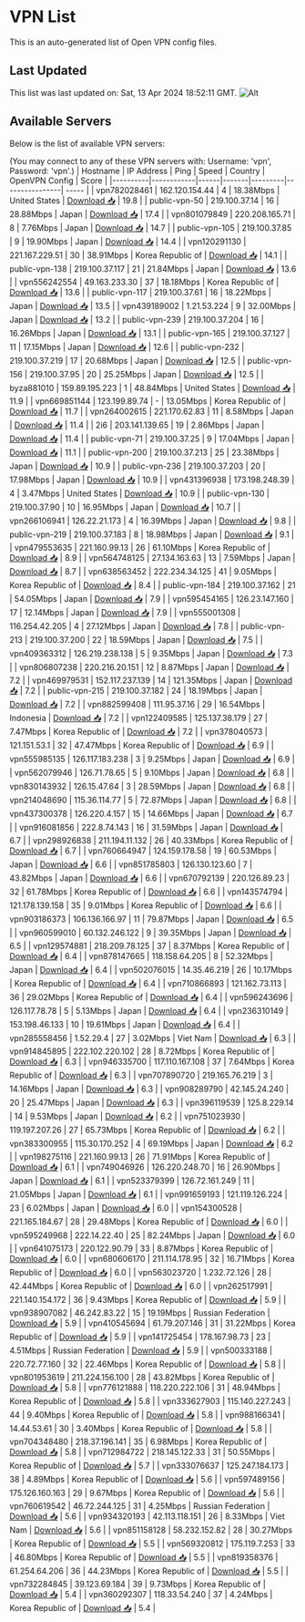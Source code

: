 # VPN List

This is an auto-generated list of Open VPN config files.

## Last Updated

This list was last updated on: Sat, 13 Apr 2024 18:52:11 GMT.
![Alt](https://repobeats.axiom.co/api/embed/186b98318ef1479477931607c1ad7d823f12451f.svg "Repobeats analytics image")

## Available Servers

Below is the list of available VPN servers:

(You may connect to any of these VPN servers with: Username: 'vpn', Password: 'vpn'.)
| Hostname | IP Address | Ping | Speed | Country | OpenVPN Config | Score |
|----------|------------|------|-------|---------|----------------| ----- |
| vpn782028461 | 162.120.154.44 | 4 | 18.38Mbps | United States | [Download 📥](./configs/server_0_US.ovpn) | 19.8 |
| public-vpn-50 | 219.100.37.14 | 16 | 28.88Mbps | Japan | [Download 📥](./configs/server_1_JP.ovpn) | 17.4 |
| vpn801079849 | 220.208.165.71 | 8 | 7.76Mbps | Japan | [Download 📥](./configs/server_2_JP.ovpn) | 14.7 |
| public-vpn-105 | 219.100.37.85 | 9 | 19.90Mbps | Japan | [Download 📥](./configs/server_3_JP.ovpn) | 14.4 |
| vpn120291130 | 221.167.229.51 | 30 | 38.91Mbps | Korea Republic of | [Download 📥](./configs/server_4_KR.ovpn) | 14.1 |
| public-vpn-138 | 219.100.37.117 | 21 | 21.84Mbps | Japan | [Download 📥](./configs/server_5_JP.ovpn) | 13.6 |
| vpn556242554 | 49.163.233.30 | 37 | 18.18Mbps | Korea Republic of | [Download 📥](./configs/server_6_KR.ovpn) | 13.6 |
| public-vpn-117 | 219.100.37.61 | 16 | 18.22Mbps | Japan | [Download 📥](./configs/server_7_JP.ovpn) | 13.5 |
| vpn439189002 | 1.21.53.224 | 9 | 32.00Mbps | Japan | [Download 📥](./configs/server_8_JP.ovpn) | 13.2 |
| public-vpn-239 | 219.100.37.204 | 16 | 16.26Mbps | Japan | [Download 📥](./configs/server_9_JP.ovpn) | 13.1 |
| public-vpn-165 | 219.100.37.127 | 11 | 17.15Mbps | Japan | [Download 📥](./configs/server_10_JP.ovpn) | 12.6 |
| public-vpn-232 | 219.100.37.219 | 17 | 20.68Mbps | Japan | [Download 📥](./configs/server_11_JP.ovpn) | 12.5 |
| public-vpn-156 | 219.100.37.95 | 20 | 25.25Mbps | Japan | [Download 📥](./configs/server_12_JP.ovpn) | 12.5 |
| byza881010 | 159.89.195.223 | 1 | 48.84Mbps | United States | [Download 📥](./configs/server_13_US.ovpn) | 11.9 |
| vpn669851144 | 123.199.89.74 | - | 13.05Mbps | Korea Republic of | [Download 📥](./configs/server_14_KR.ovpn) | 11.7 |
| vpn264002615 | 221.170.62.83 | 11 | 8.58Mbps | Japan | [Download 📥](./configs/server_15_JP.ovpn) | 11.4 |
| 2i6 | 203.141.139.65 | 19 | 2.86Mbps | Japan | [Download 📥](./configs/server_16_JP.ovpn) | 11.4 |
| public-vpn-71 | 219.100.37.25 | 9 | 17.04Mbps | Japan | [Download 📥](./configs/server_17_JP.ovpn) | 11.1 |
| public-vpn-200 | 219.100.37.213 | 25 | 23.38Mbps | Japan | [Download 📥](./configs/server_18_JP.ovpn) | 10.9 |
| public-vpn-236 | 219.100.37.203 | 20 | 17.98Mbps | Japan | [Download 📥](./configs/server_19_JP.ovpn) | 10.9 |
| vpn431396938 | 173.198.248.39 | 4 | 3.47Mbps | United States | [Download 📥](./configs/server_20_US.ovpn) | 10.9 |
| public-vpn-130 | 219.100.37.90 | 10 | 16.95Mbps | Japan | [Download 📥](./configs/server_21_JP.ovpn) | 10.7 |
| vpn266106941 | 126.22.21.173 | 4 | 16.39Mbps | Japan | [Download 📥](./configs/server_22_JP.ovpn) | 9.8 |
| public-vpn-219 | 219.100.37.183 | 8 | 18.98Mbps | Japan | [Download 📥](./configs/server_23_JP.ovpn) | 9.1 |
| vpn479553635 | 221.160.99.13 | 26 | 61.10Mbps | Korea Republic of | [Download 📥](./configs/server_24_KR.ovpn) | 8.9 |
| vpn564748125 | 27.134.163.63 | 13 | 7.59Mbps | Japan | [Download 📥](./configs/server_25_JP.ovpn) | 8.7 |
| vpn638563452 | 222.234.34.125 | 41 | 9.05Mbps | Korea Republic of | [Download 📥](./configs/server_26_KR.ovpn) | 8.4 |
| public-vpn-184 | 219.100.37.162 | 21 | 54.05Mbps | Japan | [Download 📥](./configs/server_27_JP.ovpn) | 7.9 |
| vpn595454165 | 126.23.147.160 | 17 | 12.14Mbps | Japan | [Download 📥](./configs/server_28_JP.ovpn) | 7.9 |
| vpn555001308 | 116.254.42.205 | 4 | 27.12Mbps | Japan | [Download 📥](./configs/server_29_JP.ovpn) | 7.8 |
| public-vpn-213 | 219.100.37.200 | 22 | 18.59Mbps | Japan | [Download 📥](./configs/server_30_JP.ovpn) | 7.5 |
| vpn409363312 | 126.219.238.138 | 5 | 9.35Mbps | Japan | [Download 📥](./configs/server_31_JP.ovpn) | 7.3 |
| vpn806807238 | 220.216.20.151 | 12 | 8.87Mbps | Japan | [Download 📥](./configs/server_32_JP.ovpn) | 7.2 |
| vpn469979531 | 152.117.237.139 | 14 | 121.35Mbps | Japan | [Download 📥](./configs/server_33_JP.ovpn) | 7.2 |
| public-vpn-215 | 219.100.37.182 | 24 | 18.19Mbps | Japan | [Download 📥](./configs/server_34_JP.ovpn) | 7.2 |
| vpn882599408 | 111.95.37.16 | 29 | 16.54Mbps | Indonesia | [Download 📥](./configs/server_35_ID.ovpn) | 7.2 |
| vpn122409585 | 125.137.38.179 | 27 | 7.47Mbps | Korea Republic of | [Download 📥](./configs/server_36_KR.ovpn) | 7.2 |
| vpn378040573 | 121.151.53.1 | 32 | 47.47Mbps | Korea Republic of | [Download 📥](./configs/server_37_KR.ovpn) | 6.9 |
| vpn555985135 | 126.117.183.238 | 3 | 9.25Mbps | Japan | [Download 📥](./configs/server_38_JP.ovpn) | 6.9 |
| vpn562079946 | 126.71.78.65 | 5 | 9.10Mbps | Japan | [Download 📥](./configs/server_39_JP.ovpn) | 6.8 |
| vpn830143932 | 126.15.47.64 | 3 | 28.59Mbps | Japan | [Download 📥](./configs/server_40_JP.ovpn) | 6.8 |
| vpn214048690 | 115.36.114.77 | 5 | 72.87Mbps | Japan | [Download 📥](./configs/server_41_JP.ovpn) | 6.8 |
| vpn437300378 | 126.220.4.157 | 15 | 14.66Mbps | Japan | [Download 📥](./configs/server_42_JP.ovpn) | 6.7 |
| vpn916081856 | 222.8.74.143 | 16 | 31.59Mbps | Japan | [Download 📥](./configs/server_43_JP.ovpn) | 6.7 |
| vpn298926838 | 211.194.11.132 | 26 | 40.33Mbps | Korea Republic of | [Download 📥](./configs/server_44_KR.ovpn) | 6.7 |
| vpn760664947 | 124.159.178.58 | 19 | 60.53Mbps | Japan | [Download 📥](./configs/server_45_JP.ovpn) | 6.6 |
| vpn851785803 | 126.130.123.60 | 7 | 43.82Mbps | Japan | [Download 📥](./configs/server_46_JP.ovpn) | 6.6 |
| vpn670792139 | 220.126.89.23 | 32 | 61.78Mbps | Korea Republic of | [Download 📥](./configs/server_47_KR.ovpn) | 6.6 |
| vpn143574794 | 121.178.139.158 | 35 | 9.01Mbps | Korea Republic of | [Download 📥](./configs/server_48_KR.ovpn) | 6.6 |
| vpn903186373 | 106.136.166.97 | 11 | 79.87Mbps | Japan | [Download 📥](./configs/server_49_JP.ovpn) | 6.5 |
| vpn960599010 | 60.132.246.122 | 9 | 39.35Mbps | Japan | [Download 📥](./configs/server_50_JP.ovpn) | 6.5 |
| vpn129574881 | 218.209.78.125 | 37 | 8.37Mbps | Korea Republic of | [Download 📥](./configs/server_51_KR.ovpn) | 6.4 |
| vpn878147665 | 118.158.64.205 | 8 | 52.32Mbps | Japan | [Download 📥](./configs/server_52_JP.ovpn) | 6.4 |
| vpn502076015 | 14.35.46.219 | 26 | 10.17Mbps | Korea Republic of | [Download 📥](./configs/server_53_KR.ovpn) | 6.4 |
| vpn710866893 | 121.162.73.113 | 36 | 29.02Mbps | Korea Republic of | [Download 📥](./configs/server_54_KR.ovpn) | 6.4 |
| vpn596243696 | 126.117.78.78 | 5 | 5.13Mbps | Japan | [Download 📥](./configs/server_55_JP.ovpn) | 6.4 |
| vpn236310149 | 153.198.46.133 | 10 | 19.61Mbps | Japan | [Download 📥](./configs/server_56_JP.ovpn) | 6.4 |
| vpn285558456 | 1.52.29.4 | 27 | 3.02Mbps | Viet Nam | [Download 📥](./configs/server_57_VN.ovpn) | 6.3 |
| vpn914845895 | 222.102.220.102 | 28 | 8.72Mbps | Korea Republic of | [Download 📥](./configs/server_58_KR.ovpn) | 6.3 |
| vpn946335700 | 117.110.167.108 | 37 | 7.64Mbps | Korea Republic of | [Download 📥](./configs/server_59_KR.ovpn) | 6.3 |
| vpn707890720 | 219.165.76.219 | 3 | 14.16Mbps | Japan | [Download 📥](./configs/server_60_JP.ovpn) | 6.3 |
| vpn908289790 | 42.145.24.240 | 20 | 25.47Mbps | Japan | [Download 📥](./configs/server_61_JP.ovpn) | 6.3 |
| vpn396119539 | 125.8.229.14 | 14 | 9.53Mbps | Japan | [Download 📥](./configs/server_62_JP.ovpn) | 6.2 |
| vpn751023930 | 119.197.207.26 | 27 | 65.73Mbps | Korea Republic of | [Download 📥](./configs/server_63_KR.ovpn) | 6.2 |
| vpn383300955 | 115.30.170.252 | 4 | 69.19Mbps | Japan | [Download 📥](./configs/server_64_JP.ovpn) | 6.2 |
| vpn198275116 | 221.160.99.13 | 26 | 71.91Mbps | Korea Republic of | [Download 📥](./configs/server_65_KR.ovpn) | 6.1 |
| vpn749046926 | 126.220.248.70 | 16 | 26.90Mbps | Japan | [Download 📥](./configs/server_66_JP.ovpn) | 6.1 |
| vpn523379399 | 126.72.161.249 | 11 | 21.05Mbps | Japan | [Download 📥](./configs/server_67_JP.ovpn) | 6.1 |
| vpn991659193 | 121.119.126.224 | 23 | 6.02Mbps | Japan | [Download 📥](./configs/server_68_JP.ovpn) | 6.0 |
| vpn154300528 | 221.165.184.67 | 28 | 29.48Mbps | Korea Republic of | [Download 📥](./configs/server_69_KR.ovpn) | 6.0 |
| vpn595249968 | 222.14.22.40 | 25 | 82.24Mbps | Japan | [Download 📥](./configs/server_70_JP.ovpn) | 6.0 |
| vpn641075173 | 220.122.90.79 | 33 | 8.87Mbps | Korea Republic of | [Download 📥](./configs/server_71_KR.ovpn) | 6.0 |
| vpn680606170 | 211.114.178.95 | 32 | 16.71Mbps | Korea Republic of | [Download 📥](./configs/server_72_KR.ovpn) | 6.0 |
| vpn563023720 | 1.232.72.126 | 28 | 42.44Mbps | Korea Republic of | [Download 📥](./configs/server_73_KR.ovpn) | 6.0 |
| vpn262517991 | 221.140.154.172 | 36 | 9.43Mbps | Korea Republic of | [Download 📥](./configs/server_74_KR.ovpn) | 5.9 |
| vpn938907082 | 46.242.83.22 | 15 | 19.19Mbps | Russian Federation | [Download 📥](./configs/server_75_RU.ovpn) | 5.9 |
| vpn410545694 | 61.79.207.146 | 31 | 31.22Mbps | Korea Republic of | [Download 📥](./configs/server_76_KR.ovpn) | 5.9 |
| vpn141725454 | 178.167.98.73 | 23 | 4.51Mbps | Russian Federation | [Download 📥](./configs/server_77_RU.ovpn) | 5.9 |
| vpn500333188 | 220.72.77.160 | 32 | 22.46Mbps | Korea Republic of | [Download 📥](./configs/server_78_KR.ovpn) | 5.8 |
| vpn801953619 | 211.224.156.100 | 28 | 43.82Mbps | Korea Republic of | [Download 📥](./configs/server_79_KR.ovpn) | 5.8 |
| vpn776121888 | 118.220.222.106 | 31 | 48.94Mbps | Korea Republic of | [Download 📥](./configs/server_80_KR.ovpn) | 5.8 |
| vpn333627903 | 115.140.227.243 | 44 | 9.40Mbps | Korea Republic of | [Download 📥](./configs/server_81_KR.ovpn) | 5.8 |
| vpn988166341 | 14.44.53.61 | 30 | 3.40Mbps | Korea Republic of | [Download 📥](./configs/server_82_KR.ovpn) | 5.8 |
| vpn704348480 | 218.37.196.141 | 35 | 6.98Mbps | Korea Republic of | [Download 📥](./configs/server_83_KR.ovpn) | 5.8 |
| vpn712984722 | 218.145.122.33 | 31 | 50.55Mbps | Korea Republic of | [Download 📥](./configs/server_84_KR.ovpn) | 5.7 |
| vpn333076637 | 125.247.184.173 | 38 | 4.89Mbps | Korea Republic of | [Download 📥](./configs/server_85_KR.ovpn) | 5.6 |
| vpn597489156 | 175.126.160.163 | 29 | 9.67Mbps | Korea Republic of | [Download 📥](./configs/server_86_KR.ovpn) | 5.6 |
| vpn760619542 | 46.72.244.125 | 31 | 4.25Mbps | Russian Federation | [Download 📥](./configs/server_87_RU.ovpn) | 5.6 |
| vpn934320193 | 42.113.118.151 | 26 | 8.33Mbps | Viet Nam | [Download 📥](./configs/server_88_VN.ovpn) | 5.6 |
| vpn851158128 | 58.232.152.82 | 28 | 30.27Mbps | Korea Republic of | [Download 📥](./configs/server_89_KR.ovpn) | 5.5 |
| vpn569320812 | 175.119.7.253 | 33 | 46.80Mbps | Korea Republic of | [Download 📥](./configs/server_90_KR.ovpn) | 5.5 |
| vpn819358376 | 61.254.64.206 | 36 | 44.23Mbps | Korea Republic of | [Download 📥](./configs/server_91_KR.ovpn) | 5.5 |
| vpn732284845 | 39.123.69.184 | 39 | 9.73Mbps | Korea Republic of | [Download 📥](./configs/server_92_KR.ovpn) | 5.4 |
| vpn360292307 | 118.33.54.240 | 37 | 4.24Mbps | Korea Republic of | [Download 📥](./configs/server_93_KR.ovpn) | 5.4 |
